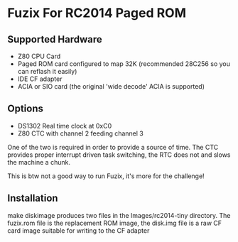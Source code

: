 # Fuzix For RC2014 Paged ROM

## Supported Hardware

- Z80 CPU Card
- Paged ROM card configured to map 32K (recommended 28C256 so you can reflash it
  easily)
- IDE CF adapter
- ACIA or SIO card (the original 'wide decode' ACIA is supported)

## Options

- DS1302 Real time clock at 0xC0
- Z80 CTC with channel 2 feeding channel 3

One of the two is required in order to provide a source of time. The CTC provides
proper interrupt driven task switching, the RTC does not and slows the machine
a chunk.

This is btw not a good way to run Fuzix, it's more for the challenge!

## Installation

make diskimage produces two files in the Images/rc2014-tiny directory.
The fuzix.rom file is the replacement ROM image, the disk.img file is a raw
CF card image suitable for writing to the CF adapter

